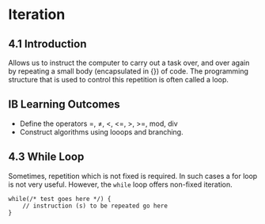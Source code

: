 # Iteration

## 4.1 Introduction

Allows us to instruct the computer to carry out a task over, and over again by repeating a small body (encapsulated in {}) of code. The programming structure that is used to control this repetition is often called a loop.

## IB Learning Outcomes

- Define the operators =, ≠, <, <=, >, >=, mod, div
- Construct algorithms using looops and branching.

## 4.3 While Loop

Sometimes, repetition which is not fixed is required. In such cases a for loop is not very useful. However, the `while` loop offers non-fixed iteration.

```
while(/* test goes here */) {
    // instruction (s) to be repeated go here
}
```


